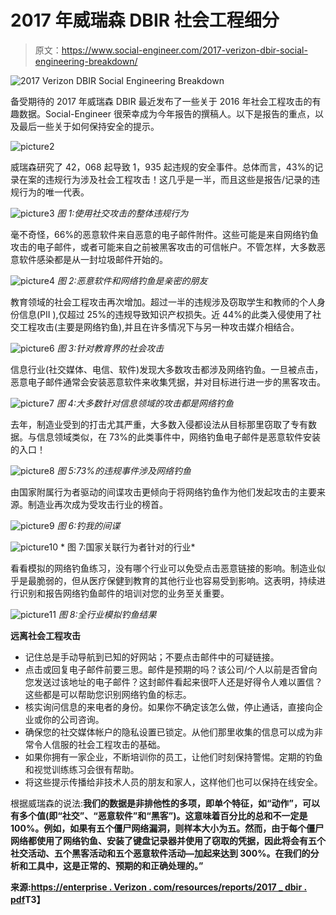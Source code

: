 # 2017 年威瑞森 DBIR 社会工程细分

> 原文：<https://www.social-engineer.com/2017-verizon-dbir-social-engineering-breakdown/>

![2017 Verizon DBIR Social Engineering Breakdown](img/b019e9515f13a62ab04a79ee09efbcc8.png)

备受期待的 2017 年威瑞森 DBIR 最近发布了一些关于 2016 年社会工程攻击的有趣数据。Social-Engineer 很荣幸成为今年报告的撰稿人。以下是报告的重点，以及最后一些关于如何保持安全的提示。

![picture2](img/11791f1d5bc037230f390e839f600b36.png)

威瑞森研究了 42，068 起导致 1，935 起违规的安全事件。总体而言，43%的记录在案的违规行为涉及社会工程攻击！这几乎是一半，而且这些是报告/记录的违规行为的唯一代表。

![picture3](img/9d2e31fb64b72feaa2162f167229ac45.png)
*图 1:使用社交攻击的整体违规行为*

毫不奇怪，66%的恶意软件来自恶意的电子邮件附件。这些可能是来自网络钓鱼攻击的电子邮件，或者可能来自之前被黑客攻击的可信帐户。不管怎样，大多数恶意软件感染都是从一封垃圾邮件开始的。

![picture4](img/6817c91a8fbbed9d8a3b3c644885a1e9.png)
*图 2:恶意软件和网络钓鱼是亲密的朋友*

教育领域的社会工程攻击再次增加。超过一半的违规涉及窃取学生和教师的个人身份信息(PII ),仅超过 25%的违规导致知识产权损失。近 44%的此类入侵使用了社交工程攻击(主要是网络钓鱼),并且在许多情况下与另一种攻击媒介相结合。

![picture6](img/5a6b50974c697f3dfb3260f11bf50dc4.png)
*图 3:针对教育界的社会攻击* 

信息行业(社交媒体、电信、软件)发现大多数攻击都涉及网络钓鱼。一旦被点击，恶意电子邮件通常会安装恶意软件来收集凭据，并对目标进行进一步的黑客攻击。

![picture7](img/fb46ce35b9526ffa78c2cf3871f32b76.png)
*图 4:大多数针对信息领域的攻击都是网络钓鱼*

去年，制造业受到的打击尤其严重，大多数入侵都设法从目标那里窃取了专有数据。与信息领域类似，在 73%的此类事件中，网络钓鱼电子邮件是恶意软件安装的入口！

![picture8](img/3d640494eb8a212abf9e93671e8c8bf6.png)
*图 5:73%的违规事件涉及网络钓鱼*

由国家附属行为者驱动的间谍攻击更倾向于将网络钓鱼作为他们发起攻击的主要来源。制造业再次成为受攻击行业的榜首。

![picture9](img/e49300e890c5d1aa9292ccb2097f4210.png)
*图 6:钓我的间谍*

![picture10](img/2ddac2b34eaa16ff19eb44f2249885f8.png) *
图 7:国家关联行为者针对的行业*

看看模拟的网络钓鱼练习，没有哪个行业可以免受点击恶意链接的影响。制造业似乎是最脆弱的，但从医疗保健到教育的其他行业也容易受到影响。这表明，持续进行识别和报告网络钓鱼邮件的培训对您的业务至关重要。

![picture11](img/e1b920bcc8ddc11f814e9b66921389c6.png)
*图 8:全行业模拟钓鱼结果*

**远离社会工程攻击**

*   记住总是手动导航到已知的好网站；不要点击邮件中的可疑链接。
*   点击或回复电子邮件前要三思。邮件是预期的吗？该公司/个人以前是否曾向您发送过该地址的电子邮件？这封邮件看起来很吓人还是好得令人难以置信？这些都是可以帮助您识别网络钓鱼的标志。
*   核实询问信息的来电者的身份。如果你不确定该怎么做，停止通话，直接向企业或你的公司咨询。
*   确保您的社交媒体帐户的隐私设置已锁定。从他们那里收集的信息可以成为非常令人信服的社会工程攻击的基础。
*   如果你拥有一家企业，不断培训你的员工，让他们时刻保持警惕。定期的钓鱼和视觉训练练习会很有帮助。
*   将这些提示传播给非技术人员的朋友和家人，这样他们也可以保持在线安全。

根据威瑞森的说法:**我们的数据是非排他性的多项，即单个特征，如“动作”，可以有多个值(即“社交”、“恶意软件”和“黑客”)。这意味着百分比的总和不一定是 100%。例如，如果有五个僵尸网络漏洞，则样本大小为五。然而，由于每个僵尸网络都使用了网络钓鱼、安装了键盘记录器并使用了窃取的凭据，因此将会有五个社交活动、五个黑客活动和五个恶意软件活动—加起来达到 300%。在我们的分析和工具中，这是正常的、预期的和正确处理的。”**

 **来源:[https://enterprise . Verizon . com/resources/reports/2017 _ dbir . pdf](https://enterprise.verizon.com/resources/reports/2017_dbir.pdf)T3】**